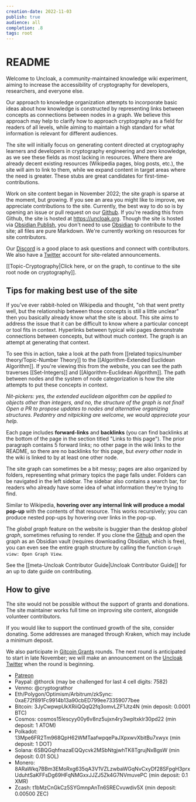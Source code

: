 ```yaml
---
creation-date: 2022-11-03
publish: true
audience: all
completion: .8
tags: root
---
```

# README
Welcome to Uncloak, a community-maintained knowledge wiki experiment, aiming to increase the accessibility of cryptography for developers, researchers, and everyone else.

Our approach to knowledge organization attempts to incorporate basic ideas about how knowledge is constructed by representing links between concepts as connections between nodes in a graph. We believe this approach may help to clarify how to approach cryptography as a field for readers of all levels, while aiming to maintain a high standard for what information is relevant for different audiences.

The site will initially focus on generating content directed at cryptography learners and developers in cryptography engineering and zero knowledge, as we see these fields as most lacking in resources. Where there are already decent existing resources (Wikipedia pages, blog posts, etc.), the site will aim to link to them, while we expand content in target areas where the need is greater. These stubs are great candidates for first-time-contributions.

Work on site content began in November 2022; the site graph is sparse at the moment, but growing. If you see an area you might like to improve, we appreciate contributions to the site. Currently, the best way to do so is by opening an issue or pull request on our [Github](https://github.com/thor314/uncloak).  If you're reading this from Github, the site is hosted at https://uncloak.org. Though the site is hosted via [Obsidian Publish](https://obsidian.md/publish), you don't need to use [Obsidian](https://obsidian.md/) to contribute to the site; all files are pure Markdown. We're currently working on resources for site contributors.

Our [Discord](https://discord.gg/TYwr4pMS2h) is a good place to ask questions and connect with contributors. We also have a [Twitter](https://twitter.com/uncloakcrypto) account for site-related announcements.

[[Topic-Cryptography|Click here, or on the graph, to continue to the site root node on cryptography]].

## Tips for making best use of the site
If you've ever rabbit-holed on Wikipedia and thought, "oh that went pretty well, but the relationship between those concepts is still a little unclear" then you basically already know what the site is about. This site aims to address the issue that it can be difficult to know where a particular concept or tool fits in context. Hyperlinks between typical wiki pages demonstrate connections between concepts, but without much context. The graph is an attempt at generating that context.

To see this in action, take a look at the path from [[related topics/number theory/Topic-Number Theory]] to the [[Algorithm-Extended Euclidean Algorithm]]. If you're viewing this from the website, you can see the path traverses [[Set-Integers]] and [[Algorithm-Euclidean Algorithm]]. The path between nodes and the system of node categorization is how the site attempts to put these concepts in context.

*Nit-pickers: yes, the extended euclidean algorithm can be applied to objects other than integers, and no, the structure of the graph is not final! Open a PR to propose updates to nodes and alternative organizing structures. Pedantry and nitpicking are welcome, we would appreciate your help.*

Each page includes **forward-links** and **backlinks** (you can find backlinks at the bottom of the page in the section titled "Links to this page"). The prior paragraph contains 5 forward links; no other page in the wiki links to the README, so there are no backlinks for this page, but *every other node* in the wiki is linked to by at least one other node.

The site graph can sometimes be a bit messy; pages are also organized by folders, representing what primary topics the page falls under. Folders can be navigated in the left sidebar. The sidebar also contains a search bar, for readers who already have some idea of what information they're trying to find.

Similar to Wikipedia, **hovering over any internal link will produce a modal pop-up** with the contents of that resource. This works recursively; you can produce nested pop-ups by hovering over links in the pop-up.

The *global graph* feature on the website is buggier than the desktop *global graph*, sometimes refusing to render. If you clone the [Github](https://github.com/thor314/uncloak) and open the graph as an Obsidian vault (requires downloading Obsidian, which is free), you can even see the entire graph structure by calling the function `Graph view: Open Graph View`.

See the [[meta-Uncloak Contributor Guide|Uncloak Contributor Guide]] for an up to date guide on contributing.

## How to give
The site would not be possible without the support of grants and donations. The site maintainer works full time on improving site content, alongside volunteer contributors.

If you would like to support the continued growth of the site, consider donating. Some addresses are managed through Kraken, which may include a minimum deposit.

We also participate in [Gitcoin Grants](https://gitcoin.co/grants/9478/uncloak-cryptography) rounds. The next round is anticipated to start in late November; we will make an announcement on the [Uncloak Twitter](https://twitter.com/uncloakcrypto) when the round is beginning.
- [Patreon](https://www.patreon.com/uncloak/membership)
- Paypal: @thorck (may be challenged for last 4 cell digits: 7582)
- Venmo: @cryptograthor
- Eth/Polygon/Optimism/Arbitrum/zkSync: 0xaE72f891Fc9914b13a90cbED799ee73359077bee
- Bitcoin: 3JyCwpwpUkXRiiQQqQ2fq3omvLZF1Jtz4N (min deposit: 0.0001 BTC)
- Cosmos: cosmos15lescyy00y6v8nz5ujxn4ry3wpltxklr30pd22 (min deposit: 1 ATOM)
- Polkadot: 13Mpe6FR2Tm968QpH62WMTaafwpqePaJXpxwvXbitBu7xwyx (min deposit: 1 DOT)
- Solana: 6SBQGqhfnazaEQQycvk2MSbNtgjwhTK8TgrujNxBgsW (min deposit: 0.01 SOL)
- Monero: 8ARaWkq7BBm3EMoRxg635qA3V1VZLzwbaWGqNvCxyDf28SFpgH3prxUduhtSaKFFsDg69HFqNMGxxJJZJ5Zk4G7NVmuvePC (min deposit: 0.1 XMR)
- Zcash: t1bMzCnGkCz5SYGmnpAnTn6SRECvuwdiv5X (min deposit: 0.00500 ZEC)